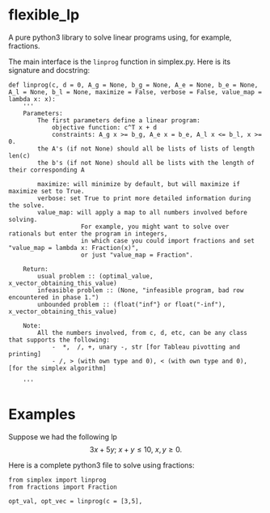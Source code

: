 # flexible_lp
A pure python3 library to solve linear programs using, for example, fractions.

The main interface is the `linprog` function in simplex.py.
Here is its signature and docstring:
```
def linprog(c, d = 0, A_g = None, b_g = None, A_e = None, b_e = None, A_l = None, b_l = None, maximize = False, verbose = False, value_map = lambda x: x):
	'''
	Parameters:
		The first parameters define a linear program:
			objective function: c^T x + d
			constraints: A_g x >= b_g, A_e x = b_e, A_l x <= b_l, x >= 0.
		the A's (if not None) should all be lists of lists of length len(c)
		the b's (if not None) should all be lists with the length of their corresponding A

		maximize: will minimize by default, but will maximize if maximize set to True.
		verbose: set True to print more detailed information during the solve.
		value_map: will apply a map to all numbers involved before solving.
					For example, you might want to solve over rationals but enter the program in integers,
					in which case you could import fractions and set "value_map = lambda x: Fraction(x)",
					or just "value_map = Fraction".

	Return:
		usual problem :: (optimal_value, x_vector_obtaining_this_value)
		infeasible problem :: (None, "infeasible program, bad row encountered in phase 1.")
		unbounded problem :: (float("inf"} or float("-inf"), x_vector_obtaining_this_value)

	Note:
		All the numbers involved, from c, d, etc, can be any class that supports the following:
			-  *,  /, +, unary -, str [for Tableau pivotting and printing]
			- /, > (with own type and 0), < (with own type and 0),  [for the simplex algorithm]
	
	'''
```

# Examples
Suppose we had the following lp
$$3x + 5y;\ x + y \leq 10,\ x,y\geq0.$$

Here is a complete python3 file to solve using fractions:
```
from simplex import linprog
from fractions import Fraction

opt_val, opt_vec = linprog(c = [3,5], 
```
